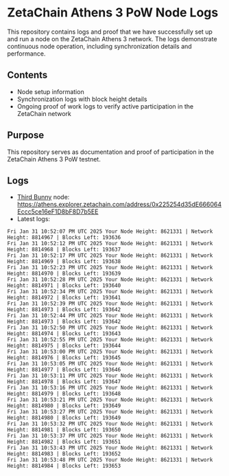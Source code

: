 # ZetaChain Athens 3 PoW Node Logs
This repository contains logs and proof that we have successfully set up and run a node on the ZetaChain Athens 3 network. The logs demonstrate continuous node operation, including synchronization details and performance.

## Contents
- Node setup information
- Synchronization logs with block height details
- Ongoing proof of work logs to verify active participation in the ZetaChain network

## Purpose
This repository serves as documentation and proof of participation in the ZetaChain Athens 3 PoW testnet.

## Logs

- [Third Bunny](https://thirdbunny.xyz/) node: https://athens.explorer.zetachain.com/address/0x225254d35dE666064Eccc5ce16eF1D8bF8D7b5EE
- Latest logs:
```
Fri Jan 31 10:52:07 PM UTC 2025 Your Node Height: 8621331 | Network Height: 8814967 | Blocks Left: 193636
Fri Jan 31 10:52:12 PM UTC 2025 Your Node Height: 8621331 | Network Height: 8814968 | Blocks Left: 193637
Fri Jan 31 10:52:17 PM UTC 2025 Your Node Height: 8621331 | Network Height: 8814969 | Blocks Left: 193638
Fri Jan 31 10:52:23 PM UTC 2025 Your Node Height: 8621331 | Network Height: 8814970 | Blocks Left: 193639
Fri Jan 31 10:52:28 PM UTC 2025 Your Node Height: 8621331 | Network Height: 8814971 | Blocks Left: 193640
Fri Jan 31 10:52:34 PM UTC 2025 Your Node Height: 8621331 | Network Height: 8814972 | Blocks Left: 193641
Fri Jan 31 10:52:39 PM UTC 2025 Your Node Height: 8621331 | Network Height: 8814973 | Blocks Left: 193642
Fri Jan 31 10:52:44 PM UTC 2025 Your Node Height: 8621331 | Network Height: 8814973 | Blocks Left: 193642
Fri Jan 31 10:52:50 PM UTC 2025 Your Node Height: 8621331 | Network Height: 8814974 | Blocks Left: 193643
Fri Jan 31 10:52:55 PM UTC 2025 Your Node Height: 8621331 | Network Height: 8814975 | Blocks Left: 193644
Fri Jan 31 10:53:00 PM UTC 2025 Your Node Height: 8621331 | Network Height: 8814976 | Blocks Left: 193645
Fri Jan 31 10:53:05 PM UTC 2025 Your Node Height: 8621331 | Network Height: 8814977 | Blocks Left: 193646
Fri Jan 31 10:53:11 PM UTC 2025 Your Node Height: 8621331 | Network Height: 8814978 | Blocks Left: 193647
Fri Jan 31 10:53:16 PM UTC 2025 Your Node Height: 8621331 | Network Height: 8814979 | Blocks Left: 193648
Fri Jan 31 10:53:21 PM UTC 2025 Your Node Height: 8621331 | Network Height: 8814980 | Blocks Left: 193649
Fri Jan 31 10:53:27 PM UTC 2025 Your Node Height: 8621331 | Network Height: 8814980 | Blocks Left: 193649
Fri Jan 31 10:53:32 PM UTC 2025 Your Node Height: 8621331 | Network Height: 8814981 | Blocks Left: 193650
Fri Jan 31 10:53:37 PM UTC 2025 Your Node Height: 8621331 | Network Height: 8814982 | Blocks Left: 193651
Fri Jan 31 10:53:43 PM UTC 2025 Your Node Height: 8621331 | Network Height: 8814983 | Blocks Left: 193652
Fri Jan 31 10:53:48 PM UTC 2025 Your Node Height: 8621331 | Network Height: 8814984 | Blocks Left: 193653
```
